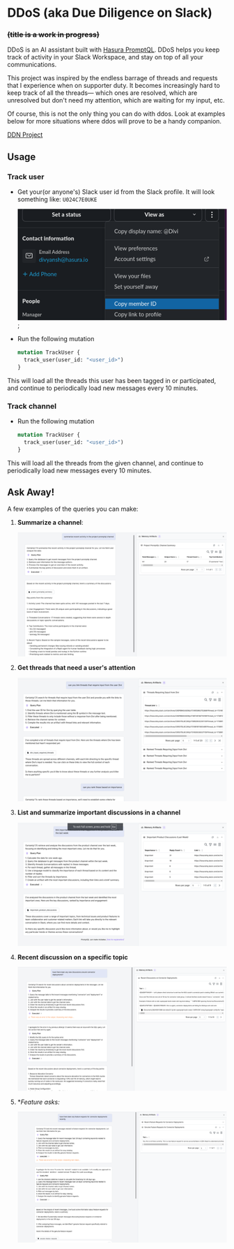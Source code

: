 # DDoS (aka Due Diligence on Slack)
### ~~(title is a work in progress)~~

DDoS is an AI assistant built with
[Hasura PromptQL](https://promptql.hasura.io/). DDoS helps you keep track of
activity in your Slack Workspace, and stay on top of all your communications.

This project was inspired by the endless barrage of threads and requests that
I experience when on supporter duty. It becomes increasingly hard to keep 
track of all the threads— which ones are resolved, which are unresolved but
don't need my attention, which are waiting for my input, etc.

Of course, this is not the only thing you can do with ddos. Look at examples 
below for more situations where ddos will prove to be a handy companion.

[DDN Project](https://console.hasura.io/project/premium-moth-8330)

## Usage

### Track user

- Get your(or anyone's) Slack user id from the Slack profile. It will look 
something like: `U024C7E0UKE`

  ![slack-user-id](./static/slack-user-id.png);

- Run the following mutation
  ```graphql
  mutation TrackUser {
    track_user(user_id: "<user_id>")
  }
  ```


This will load all the threads this user has been tagged in or participated,
and continue to periodically load new messages every 10 minutes.

### Track channel

- Run the following mutation
  ```graphql
  mutation TrackUser {
    track_user(user_id: "<user_id>")
  }
  ```


This will load all the threads from the given channel, and continue to
periodically load new messages every 10 minutes.


## Ask Away!

A few examples of the queries you can make:

1. **Summarize a channel**:

    ![summariza-channel](./static/summary.png)

2. **Get threads that need a user's attention**

    ![waiting-threads](./static/threads-waiting-for-input.png)

3. **List and summarize important discussions in a channel**

    ![important-discussions](./static/important-discussions.png)

4. **Recent discussion on a specific topic**

    ![topic-discussions](./static/topic-discussions.png)

5. **Feature asks:*

    ![feature-asks](./static/feature-asks.png)

